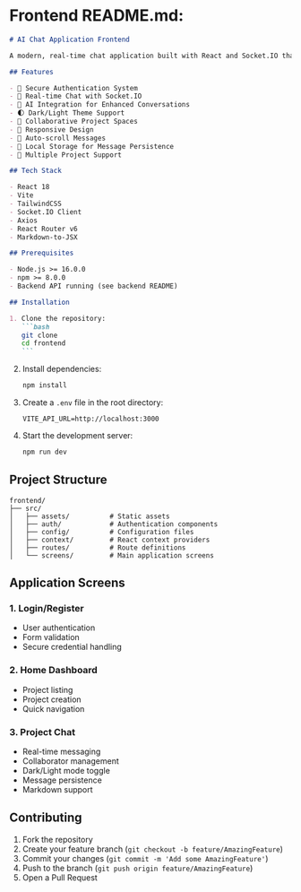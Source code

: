 # Frontend README.md:

````markdown
# AI Chat Application Frontend

A modern, real-time chat application built with React and Socket.IO that enables collaborative discussions with AI assistance.

## Features

- 🔐 Secure Authentication System
- 💬 Real-time Chat with Socket.IO
- 🤖 AI Integration for Enhanced Conversations
- 🌓 Dark/Light Theme Support
- 👥 Collaborative Project Spaces
- 📱 Responsive Design
- 🔄 Auto-scroll Messages
- 💾 Local Storage for Message Persistence
- 🎯 Multiple Project Support

## Tech Stack

- React 18
- Vite
- TailwindCSS
- Socket.IO Client
- Axios
- React Router v6
- Markdown-to-JSX

## Prerequisites

- Node.js >= 16.0.0
- npm >= 8.0.0
- Backend API running (see backend README)

## Installation

1. Clone the repository:
   ```bash
   git clone
   cd frontend
   ```
````

2. Install dependencies:

   ```bash
   npm install
   ```

3. Create a `.env` file in the root directory:

   ```env
   VITE_API_URL=http://localhost:3000
   ```

4. Start the development server:
   ```bash
   npm run dev
   ```

## Project Structure

```
frontend/
├── src/
│   ├── assets/          # Static assets
│   ├── auth/            # Authentication components
│   ├── config/          # Configuration files
│   ├── context/         # React context providers
│   ├── routes/          # Route definitions
│   └── screens/         # Main application screens
```


## Application Screens

### 1. Login/Register

- User authentication
- Form validation
- Secure credential handling

### 2. Home Dashboard

- Project listing
- Project creation
- Quick navigation

### 3. Project Chat

- Real-time messaging
- Collaborator management
- Dark/Light mode toggle
- Message persistence
- Markdown support

## Contributing

1. Fork the repository
2. Create your feature branch (`git checkout -b feature/AmazingFeature`)
3. Commit your changes (`git commit -m 'Add some AmazingFeature'`)
4. Push to the branch (`git push origin feature/AmazingFeature`)
5. Open a Pull Request


```

```
